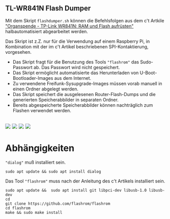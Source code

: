 ## TL-WR841N Flash Dumper
Mit dem Skript `flashdumper.sh` können die Befehlsfolgen aus dem c't Artkile ["Organspende -
TP-Link WR841N: RAM und Flash aufrüsten"](https://www.heise.de/select/ct/2019/14/1561986310067151) halbautomatisiert abgearbeitet werden.

Das Skript ist z.Z. nur für die Verwendung auf einem Raspberry Pi, in Kombination mit der im c't Artikel beschriebenen SPI-Kontaktierung, vorgesehen.


- Das Skript fragt für die Benutzung des Tools `"flashrom"` das Sudo-Passwort ab. Das Passwort wird nicht gespeichert.
- Das Skript ermöglicht automatisierte das Herunterladen von U-Boot-Bootloader-Images aus dem Internet.
- Zu verwendene Freifunk-Sysupgrade-Images müssen vorab manuell in einen Ordner abgelegt werden.
- Das Skript speichert die ausgelesenen Router-Flash-Dumps und die generierten Speicherabbilder in separaten Ordner.
- Bereits abgespeicherte Speicherabbilder können nachträglich zum Flashen verwendet werden.

![](https://user-images.githubusercontent.com/1434390/62804067-746f2500-baec-11e9-8a98-f384d7116729.png)
![](https://user-images.githubusercontent.com/1434390/62804073-776a1580-baec-11e9-8e26-a88920ae27c5.png)
![](https://user-images.githubusercontent.com/1434390/62804083-7df88d00-baec-11e9-8b39-40353d07ba61.png)
![](https://user-images.githubusercontent.com/1434390/62417465-6e8ec500-b650-11e9-8e13-fa6db153b994.png)
---

# Abhängigkeiten
`"dialog"` muß installiert sein.
```
sudo apt update && sudo apt install dialog
```

Das Tool `"flashrom"` muss nach der Anleitung des c't Artikels installiert sein.
```
sudo apt update &&  sudo apt install git libpci-dev libusb-1.0 libusb-dev
cd
git clone https://github.com/flashrom/flashrom
cd flashrom
make && sudo make install
```
